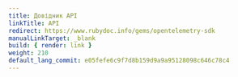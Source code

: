 ```yaml
---
title: Довідник API
linkTitle: API
redirect: https://www.rubydoc.info/gems/opentelemetry-sdk
manualLinkTarget: _blank
build: { render: link }
weight: 210
default_lang_commit: e05fefe6c9f7d8b159d9a9a95128098c646c78c4
---
```


